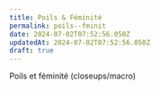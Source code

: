 ```yaml
---
title: Poils & Féminité
permalink: poils--fminit
date: 2024-07-02T07:52:56.050Z
updatedAt: 2024-07-02T07:52:56.050Z
draft: true
---
```


Poils et féminité (closeups/macro) 
